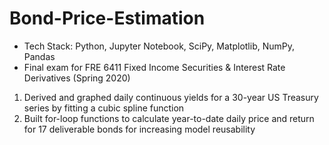 # Bond-Price-Estimation
- Tech Stack: Python, Jupyter Notebook, SciPy, Matplotlib, NumPy, Pandas
- Final exam for FRE 6411 Fixed Income Securities & Interest Rate Derivatives (Spring 2020)


1. Derived and graphed daily continuous yields for a 30-year US Treasury series by fitting a cubic spline function
2. Built for-loop functions to calculate year-to-date daily price and return for 17 deliverable bonds for increasing model reusability
